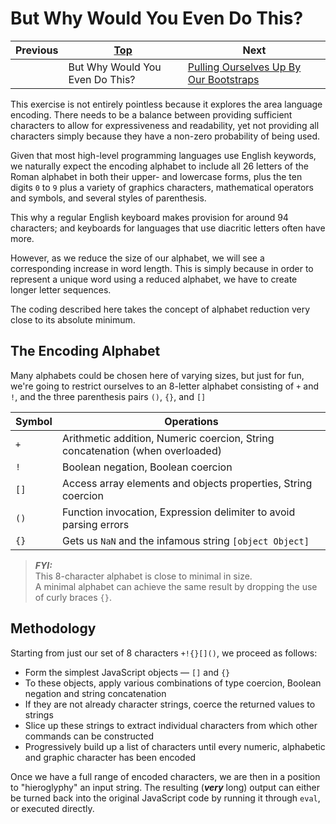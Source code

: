 
# But Why Would You Even Do This?

| Previous | [Top](/chriswhealy/hieroglyphy) | Next
|---|---|---
|   | But Why Would You Even Do This? | [Pulling Ourselves Up By Our Bootstraps](/chriswhealy/hieroglyphy/bootstraps/)

This exercise is not entirely pointless because it explores the area language encoding.
There needs to be a balance between providing sufficient characters to allow for expressiveness and readability, yet not providing all characters simply because they have a non-zero probability of being used.

Given that most high-level programming languages use English keywords, we naturally expect the encoding alphabet to include all 26 letters of the Roman alphabet in both their upper- and lowercase forms, plus the ten digits `0` to `9` plus a variety of graphics characters, mathematical operators and symbols, and several styles of parenthesis.

This why a regular English keyboard makes provision for around 94 characters; and keyboards for languages that use diacritic letters often have more.

However, as we reduce the size of our alphabet, we will see a corresponding increase in word length.
This is simply because in order to represent a unique word using a reduced alphabet, we have to create longer letter sequences.

The coding described here takes the concept of alphabet reduction very close to its absolute minimum.

## The Encoding Alphabet

Many alphabets could be chosen here of varying sizes, but just for fun, we're going to restrict ourselves to an 8-letter alphabet consisting of `+` and `!`, and the three parenthesis pairs `()`, `{}`, and `[]`

| Symbol | Operations
|---|---
| `+`  | Arithmetic addition, Numeric coercion, String concatenation (when overloaded)
| `!`  | Boolean negation, Boolean coercion
| `[]` | Access array elements and objects properties, String coercion
| `()` | Function invocation, Expression delimiter to avoid parsing errors
| `{}` | Gets us `NaN` and the infamous string `[object Object]`

> ***FYI:***<br>
> This 8-character alphabet is close to minimal in size.<br>
> A minimal alphabet can achieve the same result by dropping the use of curly braces `{}`.

## Methodology

Starting from just our set of 8 characters `+!{}[]()`, we proceed as follows:

* Form the simplest JavaScript objects &mdash; `[]` and `{}`
* To these objects, apply various combinations of type coercion, Boolean negation and string concatenation
* If they are not already character strings, coerce the returned values to strings
* Slice up these strings to extract individual characters from which other commands can be constructed
* Progressively build up a list of characters until every numeric, alphabetic and graphic character has been encoded

Once we have a full range of encoded characters, we are then in a position to "hieroglyphy" an input string.
The resulting (***very*** long) output can either be turned back into the original JavaScript code by running it through `eval`, or executed directly.
